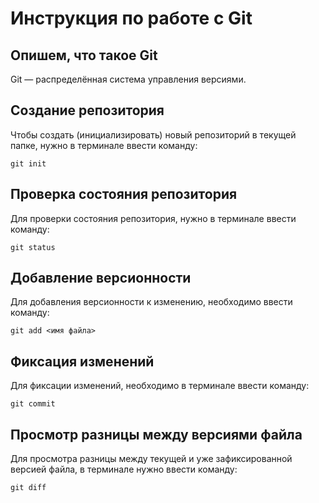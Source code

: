 # Инструкция по работе с Git

## Опишем, что такое Git

Git — распределённая система управления версиями.

## Создание репозитория

Чтобы создать (инициализировать) новый репозиторий в текущей папке, нужно в терминале ввести команду:

    git init

## Проверка состояния репозитория

Для проверки состояния репозитория, нужно в терминале ввести команду:

    git status

## Добавление версионности

Для добавления версионности к изменению, необходимо ввести команду:

    git add <имя файла>

## Фиксация изменений

Для фиксации изменений, необходимо в терминале ввести команду:

    git commit

## Просмотр разницы между версиями файла

Для просмотра разницы между текущей и уже зафиксированной версией файла, в терминале нужно ввести команду:

    git diff

